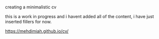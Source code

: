 creating a minimalistic cv 

this is a work in progress and i havent added all of the content, i have just inserted fillers for now.

https://mehdimiah.github.io/cv/ 
